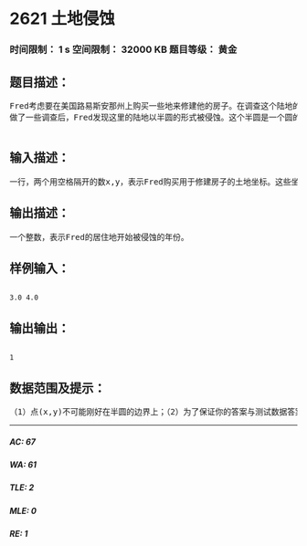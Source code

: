 # 2621 土地侵蚀   
### 时间限制： 1 s     空间限制： 32000 KB     题目等级： 黄金  
## 题目描述：  

<pre>
Fred考虑要在美国路易斯安那州上购买一些地来修建他的房子。在调查这个陆地的过程中，他发现路易斯安那州每年都因密西西比河的侵蚀而萎缩50平方英里。自从Fred打算要在这里度过后半生起，他就需要知道他的地是否会被侵蚀掉。
做了一些调查后，Fred发现这里的陆地以半圆的形式被侵蚀。这个半圆是一个圆的一部分，圆心为（0,0），被横坐标轴而等分，横坐标轴x轴下面的部分在水里。这个半圆在第一年开始之前的面积是0。
 
</pre>
  
  
## 输入描述：  

<pre>
一行，两个用空格隔开的数x,y，表示Fred购买用于修建房子的土地坐标。这些坐标都是浮点型，以英里单位且y坐标是非负的，不会出现(0，0)的情况。
</pre>
  
  
## 输出描述：  

<pre>
一个整数，表示Fred的居住地开始被侵蚀的年份。
</pre>
  
  
## 样例输入：  

<pre><code>
3.0 4.0
</code></pre>
  
  
## 输出输出：  

<pre><code>
1
</code></pre>
  
  
## 数据范围及提示：  

<pre>
（1）点(x,y)不可能刚好在半圆的边界上；（2）为了保证你的答案与测试数据答案完全一致，请将圆周率π=3.141592654
</pre>
  
  
***  

##### AC: 67  
##### WA: 61  
##### TLE: 2  
##### MLE: 0  
##### RE: 1  
